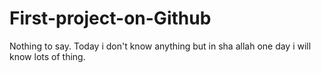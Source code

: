 # First-project-on-Github
Nothing to say. Today i don't know anything but in sha allah one day i will know lots of thing.
